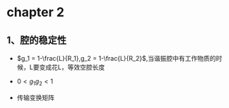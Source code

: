 # chapter 2

## 1、腔的稳定性

- $g_1 = 1-\frac{L}{R_1},g_2 = 1-\frac{L}{R_2}$,当谐振腔中有工作物质的时候，L要变成花L，等效空腔长度

- $0<g_1g_2 < 1$

- 传输变换矩阵

  